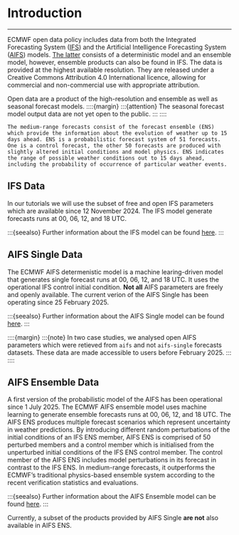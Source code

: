 # Introduction
---

ECMWF open data policy includes data from both the Integrated Forecasting System ([IFS](https://www.ecmwf.int/en/forecasts/datasets/open-data)) and the Artificial Intelligence Forecasting System ([AIFS](https://www.ecmwf.int/en/forecasts/datasets/set-ix)) models. [The latter](https://www.ecmwf.int/en/forecasts/dataset/aifs-machine-learning-data) consists of a deterministic model and an ensemble model, however, ensemble products can also be found in IFS. The data is provided at the highest available resolution. They are released under a Creative Commons Attribution 4.0 International licence, allowing for commercial and non-commercial use with appropriate attribution. <br>

Open data are a product of the high-resolution and ensemble as well as seasonal forecast models.
::::{margin}
:::{attention}
The seasonal forecast model output data are not yet open to the public.
:::
::::

```{dropdown} Medium-range forecast data 
The medium-range forecasts consist of the forecast ensemble (ENS) which provide the information about the evolution of weather up to 15 days ahead. ENS is a probabilistic forecast system of 51 forecasts. One is a control forecast, the other 50 forecasts are produced with slightly altered initial conditions and model physics. ENS indicates the range of possible weather conditions out to 15 days ahead, including the probability of occurrence of particular weather events.
```

## IFS Data

In our tutorials we will use the subset of free and open IFS parameters which are available since 12 November 2024. The IFS model generate forecasts runs at 00, 06, 12, and 18 UTC.

:::{seealso}
Further information about the IFS model can be found [here](https://confluence.ecmwf.int/display/FCST/Implementation+of+IFS+Cycle+49r1).
:::

## AIFS Single Data

The ECMWF AIFS determenistic model is a machine learing-driven model that generates single forecast runs at 00, 06, 12, and 18 UTC. It uses the operational IFS control initial condition. **Not all** AIFS parameters are freely and openly available. The current verion of the AIFS Single has been operating since 25 February 2025.

:::{seealso}
Further information about the AIFS Single model can be found [here](https://confluence.ecmwf.int/display/FCST/Implementation+of+AIFS+Single+v1).
:::

::::{margin}
:::{note}
In two case studies, we analysed open AIFS parameters which were retieved from `aifs` and not `aifs-single` forecasts datasets. These data are made accessible to users before February 2025. 
:::
::::

## AIFS Ensemble Data

A first version of the probabilistic model of the AIFS has been operational since 1 July 2025. The ECMWF AIFS ensemble model uses machine learning to generate ensemble forecasts runs at 00, 06, 12, and 18 UTC. The AIFS ENS produces multiple forecast scenarios which represent uncertainty in weather predictions. By introducing different random perturbations of the initial conditions of an IFS ENS member, AIFS ENS is comprised of 50 perturbed members and a control member which is initialised from the unperturbed initial conditions of the IFS ENS control member. The control member of the AIFS ENS includes model perturbations in its forecast in contrast to the IFS ENS. In medium-range forecasts, it outperforms the ECMWF’s traditional physics-based ensemble system according to the recent verification statistics and evaluations.

:::{seealso}
Further information about the AIFS Ensemble model can be found [here](https://confluence.ecmwf.int/display/FCST/Implementation+of+AIFS+ENS+v1).
:::

Currently, a subset of the products provided by AIFS Single **are not** also available in AIFS ENS.
